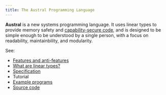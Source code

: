 ```yaml
---
title: The Austral Programming Language
---
```


**Austral** is a new systems programming language. It uses linear types to
provide memory safety and [capability-secure code][cap], and is designed to be
simple enough to be understood by a single person, with a focus on readability,
maintainbility, and modularity.

See:

- [Features and anti-features](/features)
- [What are linear types?](/linear-types)
- [Specification](/spec)
- Tutorial
- [Example programs](/examples)
- [Source code][source]

[cap]: https://en.wikipedia.org/wiki/Capability-based_security
[source]: https://github.com/austral/austral/
